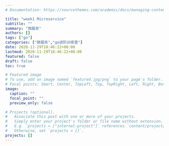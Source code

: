 ```yaml
---
# Documentation: https://sourcethemes.com/academic/docs/managing-content/

title: "week1 Microservice"
subtitle: ""
summary: "微服务"
authors: []
tags: ["go"]
categories: ["微服务","go进阶训练营"]
date: 2020-11-29T18:46:22+08:00
lastmod: 2020-11-29T18:46:22+08:00
featured: false
draft: false
toc: true

# Featured image
# To use, add an image named `featured.jpg/png` to your page's folder.
# Focal points: Smart, Center, TopLeft, Top, TopRight, Left, Right, BottomLeft, Bottom, BottomRight.
image:
  caption: ""
  focal_point: ""
  preview_only: false

# Projects (optional).
#   Associate this post with one or more of your projects.
#   Simply enter your project's folder or file name without extension.
#   E.g. `projects = ["internal-project"]` references `content/project/deep-learning/index.md`.
#   Otherwise, set `projects = []`.
projects: []
---
```

